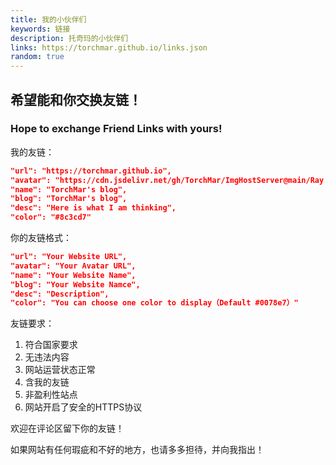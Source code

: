 ```yaml
---
title: 我的小伙伴们
keywords: 链接
description: 托奇玛的小伙伴们
links: https://torchmar.github.io/links.json
random: true
---
```

## 希望能和你交换友链！

### Hope to exchange Friend Links with yours!

<YunLinks :links="frontmatter.links" :random="frontmatter.random" errorImg="https://cdn.yunyoujun.cn/img/avatar/none.jpg" />

我的友链：

```json
"url": "https://torchmar.github.io",
"avatar": "https://cdn.jsdelivr.net/gh/TorchMar/ImgHostServer@main/Ray.jpg",
"name": "TorchMar's blog",
"blog": "TorchMar's blog",
"desc": "Here is what I am thinking",
"color": "#8c3cd7"
```

你的友链格式：

```json
"url": "Your Website URL",
"avatar": "Your Avatar URL",
"name": "Your Website Name",
"blog": "Your Website Namce",
"desc": "Description",
"color": "You can choose one color to display（Default #0078e7）"
```

友链要求：

1. 符合国家要求
2. 无违法内容
3. 网站运营状态正常
4. 含我的友链
5. 非盈利性站点
6. 网站开启了安全的HTTPS协议

欢迎在评论区留下你的友链！

如果网站有任何瑕疵和不好的地方，也请多多担待，并向我指出！
